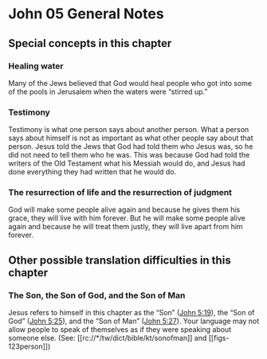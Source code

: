# John 05 General Notes
## Special concepts in this chapter

### Healing water

Many of the Jews believed that God would heal people who got into some of the pools in Jerusalem when the waters were “stirred up.”

### Testimony

Testimony is what one person says about another person. What a person says about himself is not as important as what other people say about that person. Jesus told the Jews that God had told them who Jesus was, so he did not need to tell them who he was. This was because God had told the writers of the Old Testament what his Messiah would do, and Jesus had done everything they had written that he would do.

### The resurrection of life and the resurrection of judgment

God will make some people alive again and because he gives them his grace, they will live with him forever. But he will make some people alive again and because he will treat them justly, they will live apart from him forever.

## Other possible translation difficulties in this chapter

### The Son, the Son of God, and the Son of Man

Jesus refers to himself in this chapter as the “Son” ([John 5:19](../../jhn/05/19.md)), the “Son of God” ([John 5:25](../../jhn/05/25.md)), and the “Son of Man” ([John 5:27](../../jhn/05/27.md)). Your language may not allow people to speak of themselves as if they were speaking about someone else. (See: [[rc://*/tw/dict/bible/kt/sonofman]] and [[figs-123person]])